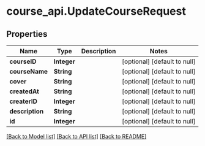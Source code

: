 # course_api.UpdateCourseRequest
## Properties

| Name | Type | Description | Notes |
|------------ | ------------- | ------------- | -------------|
| **courseID** | **Integer** |  | [optional] [default to null] |
| **courseName** | **String** |  | [optional] [default to null] |
| **cover** | **String** |  | [optional] [default to null] |
| **createdAt** | **String** |  | [optional] [default to null] |
| **createrID** | **Integer** |  | [optional] [default to null] |
| **description** | **String** |  | [optional] [default to null] |
| **id** | **Integer** |  | [optional] [default to null] |

[[Back to Model list]](../README.md#documentation-for-models) [[Back to API list]](../README.md#documentation-for-api-endpoints) [[Back to README]](../README.md)

